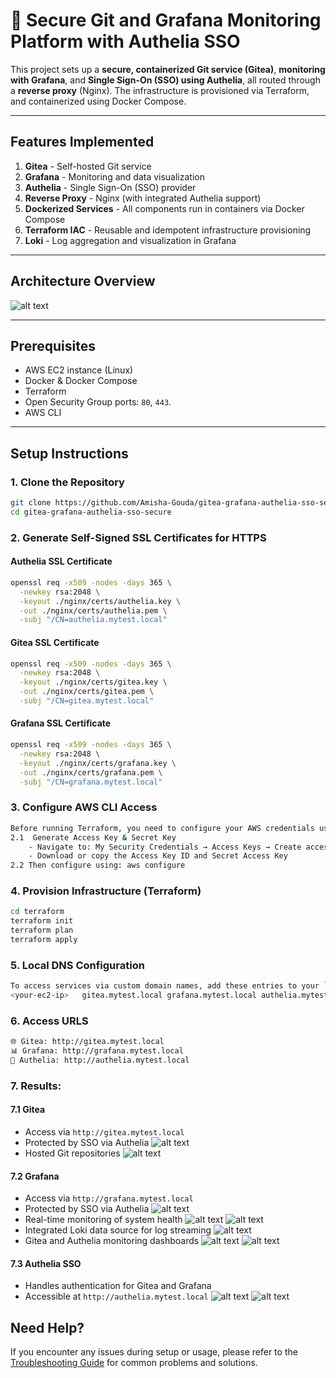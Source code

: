 # 🔧 Secure Git and Grafana Monitoring Platform with Authelia SSO

This project sets up a **secure, containerized Git service (Gitea)**, **monitoring with Grafana**, and **Single Sign-On (SSO) using Authelia**, all routed through a **reverse proxy** (Nginx). The infrastructure is provisioned via Terraform, and containerized using Docker Compose.

---

## Features Implemented

1. **Gitea** - Self-hosted Git service
2. **Grafana** - Monitoring and data visualization
3. **Authelia** - Single Sign-On (SSO) provider
4. **Reverse Proxy** - Nginx (with integrated Authelia support)
5. **Dockerized Services** - All components run in containers via Docker Compose
6. **Terraform IAC** - Reusable and idempotent infrastructure provisioning
7. **Loki** - Log aggregation and visualization in Grafana
---

## Architecture Overview
![alt text](images/image-1.png)

---

## Prerequisites

- AWS EC2 instance (Linux)
- Docker & Docker Compose
- Terraform
- Open Security Group ports: `80`, `443`.
- AWS CLI

---

## Setup Instructions

### 1. Clone the Repository

```bash
git clone https://github.com/Amisha-Gouda/gitea-grafana-authelia-sso-secure.git
cd gitea-grafana-authelia-sso-secure
```

### 2. Generate Self-Signed SSL Certificates for HTTPS
#### Authelia SSL Certificate
```bash
openssl req -x509 -nodes -days 365 \
  -newkey rsa:2048 \
  -keyout ./nginx/certs/authelia.key \
  -out ./nginx/certs/authelia.pem \
  -subj "/CN=authelia.mytest.local"
```
#### Gitea SSL Certificate
```bash
openssl req -x509 -nodes -days 365 \
  -newkey rsa:2048 \
  -keyout ./nginx/certs/gitea.key \
  -out ./nginx/certs/gitea.pem \
  -subj "/CN=gitea.mytest.local"
```

#### Grafana SSL Certificate
```bash
openssl req -x509 -nodes -days 365 \
  -newkey rsa:2048 \
  -keyout ./nginx/certs/grafana.key \
  -out ./nginx/certs/grafana.pem \
  -subj "/CN=grafana.mytest.local"
```

### 3. Configure AWS CLI Access
```bash
Before running Terraform, you need to configure your AWS credentials using an Access Key and Secret Key.
2.1  Generate Access Key & Secret Key
    - Navigate to: My Security Credentials → Access Keys → Create access key
    - Download or copy the Access Key ID and Secret Access Key
2.2 Then configure using: aws configure
```

### 4. Provision Infrastructure (Terraform)

```bash
cd terraform
terraform init
terraform plan
terraform apply
```

### 5. Local DNS Configuration
```bash
To access services via custom domain names, add these entries to your `/etc/hosts` file:
<your-ec2-ip>   gitea.mytest.local grafana.mytest.local authelia.mytest.local
```

### 6. Access URLS
```bash
🌐 Gitea: http://gitea.mytest.local
📊 Grafana: http://grafana.mytest.local
🔐 Authelia: http://authelia.mytest.local
```

### 7. Results:

#### 7.1 Gitea 
- Access via `http://gitea.mytest.local`
- Protected by SSO via Authelia
![alt text](images/image-2.png)
- Hosted Git repositories
![alt text](images/image-9.png)

#### 7.2 Grafana
- Access via `http://grafana.mytest.local`
- Protected by SSO via Authelia
![alt text](images/image-4.png)
- Real-time monitoring of system health
![alt text](images/image-5.png)
![alt text](images/image-12.png)
- Integrated Loki data source for log streaming
![alt text](images/image-6.png)
- Gitea and Authelia monitoring dashboards
![alt text](images/image-7.png)
![alt text](images/image-8.png)

#### 7.3 Authelia SSO
- Handles authentication for Gitea and Grafana
- Accessible at `http://authelia.mytest.local`
![alt text](images/image-10.png)
![alt text](images/image-11.png)

## Need Help?

If you encounter any issues during setup or usage, please refer to the [Troubleshooting Guide](./troubleshooting.md) for common problems and solutions.